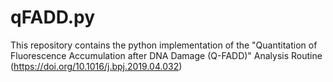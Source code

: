 # qFADD.py
This repository contains the python implementation of the "Quantitation of Fluorescence Accumulation after DNA Damage (Q-FADD)" Analysis Routine (https://doi.org/10.1016/j.bpj.2019.04.032)
